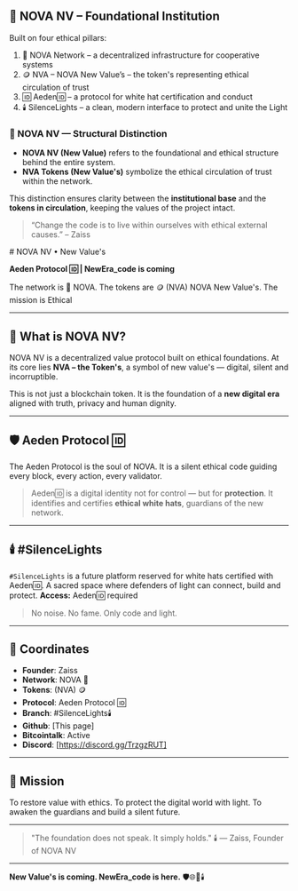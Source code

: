 ## 🏢 NOVA NV – Foundational Institution

Built on four ethical pillars:

1. 🛜 NOVA Network – a decentralized infrastructure for cooperative systems
2. 🪙 NVA – NOVA New Value’s – the token's representing ethical circulation of trust
3. 🆔 Aeden🆔 – a protocol for white hat certification and conduct
4. 🕯️ SilenceLights – a clean, modern interface to protect and unite the Light

### 🏢 NOVA NV — Structural Distinction

- **NOVA NV (New Value)** refers to the foundational and ethical structure behind the entire system.
- **NVA Tokens (New Value's)** symbolize the ethical circulation of trust within the network.

This distinction ensures clarity between the **institutional base** and the **tokens in circulation**, keeping the values of the project intact.


> “Change the code is to live within ourselves with ethical external causes.” – Zaiss

﻿﻿﻿﻿# NOVA NV • New Value's

**Aeden Protocol 🆔 | NewEra_code is coming** 

The network is 🛜 NOVA. The tokens are 🪙 (NVA) NOVA New Value's. The mission is Ethical

---

## 🌌 What is NOVA NV?

NOVA NV is a decentralized value protocol built on ethical foundations. 
At its core lies **NVA – the Token's**, a symbol of new value's — digital, silent and incorruptible.

This is not just a blockchain token. 
It is the foundation of a **new digital era** aligned with truth, privacy and human dignity.

---

## 🛡️ Aeden Protocol 🆔

The Aeden Protocol is the soul of NOVA. 
It is a silent ethical code guiding every block, every action, every validator.

> Aeden🆔 is a digital identity not for control — but for **protection**. 
> It identifies and certifies **ethical white hats**, guardians of the new network.

---

## 🕯️ #SilenceLights

`#SilenceLights` is a future platform reserved for white hats certified with Aeden🆔. 
A sacred space where defenders of light can connect, build and protect.
**Access:** Aeden🆔 required

> No noise. No fame. Only code and light.

---

## 🔗 Coordinates

- **Founder**: Zaiss  
- **Network**: NOVA 🛜
- **Tokens**: (NVA) 🪙
- **Protocol**: Aeden Protocol 🆔
- **Branch**: #SilenceLights🕯️ 
- **Github**: [This page] 
- **Bitcointalk**: Active 
- **Discord**: [https://discord.gg/TrzgzRUT] 

---

## 🧭 Mission

To restore value with ethics. 
To protect the digital world with light. 
To awaken the guardians and build a silent future.

---

> "The foundation does not speak.
> It simply holds." 🕯️
> — Zaiss, Founder of NOVA NV

---

**New Value's is coming. NewEra_code is here.** 
🛡️🌐🌌🕯️
